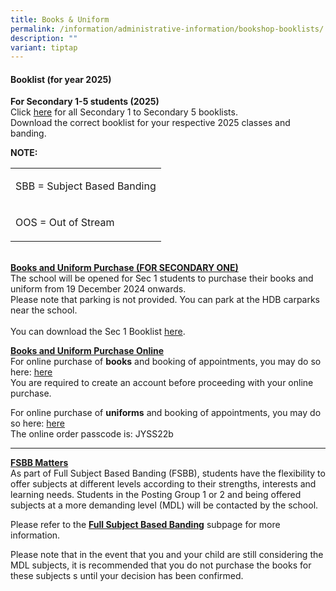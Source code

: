 ```yaml
---
title: Books & Uniform
permalink: /information/administrative-information/bookshop-booklists/
description: ""
variant: tiptap
---
```

<h4><strong>Booklist (for year 2025)</strong></h4>
<p><strong>For Secondary 1-5 students (2025)</strong>
<br>Click&nbsp;<a href="https://drive.google.com/drive/folders/1ZZtFcR9wX4RBkPdxsN_hgXNJtWvcp6SC?usp=sharing" rel="noopener" target="_blank">here</a>&nbsp;for
all Secondary 1 to Secondary 5 booklists.
<br>Download the correct booklist for your respective 2025 classes and banding.
<br>
</p>
<p><strong>NOTE:</strong>
</p>
<table style="minWidth: 25px">
<colgroup>
<col>
</colgroup>
<tbody>
<tr>
<td rowspan="1" colspan="1">
<p>SBB = Subject Based Banding</p>
</td>
</tr>
<tr>
<td rowspan="1" colspan="1">
<p>OOS = Out of Stream</p>
</td>
</tr>
</tbody>
</table>
<p>
<br><strong><u>Books and Uniform Purchase (FOR SECONDARY ONE)</u></strong>
<br>The school will be opened for Sec 1 students to purchase their books and
uniform from 19 December 2024 onwards.
<br>Please note that parking is not provided. You can park at the HDB carparks
near the school.
<br>
<br>You can download the Sec 1 Booklist <a href="https://drive.google.com/file/d/1GOwkEGMn_emPcTC1RGyL-bY3WOP-Xeaf/view?usp=drive_link" rel="noopener nofollow" target="_blank">here</a>.</p>
<p><strong><u>Books and Uniform Purchase Online</u></strong>
<br>For online purchase of <strong>books</strong> and booking of appointments,
you may do so here: <a href="asenciobookshop.sg" rel="noopener nofollow" target="_blank">here</a><u><br></u>You
are required to create an account before proceeding with your online purchase.</p>
<p>For online purchase of <strong>uniforms</strong> and booking of appointments,
you may do so here: <a href="https://finestuniform.com/collections/juying-secondary-school" rel="noopener nofollow" target="_blank">here</a><u> <br></u>The
online order passcode is: JYSS22b</p>
<hr>
<p><strong><u>FSBB Matters</u></strong>
<br>As part of Full Subject Based Banding (FSBB), students have the flexibility
to offer subjects at different levels according to their strengths, interests
and learning needs. Students in the Posting Group 1 or 2 and being offered
subjects at a more demanding level (MDL) will be contacted by the school.</p>
<p>Please refer to the <strong><u>Full Subject Based Banding</u></strong> subpage
for more information.</p>
<p>Please note that in the event that you and your child are still considering
the MDL subjects, it is recommended that you do not purchase the books
for these subjects s until your decision has been confirmed.</p>
<p></p>
<h4></h4>
<p></p>
<p></p>